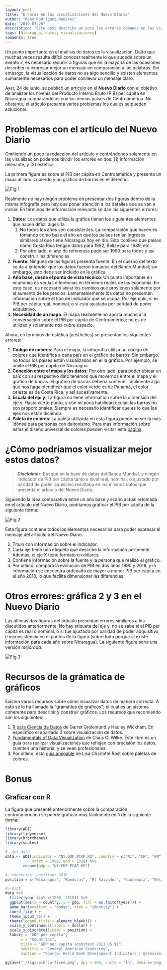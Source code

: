 ```yaml
---
layout: post
title: "Errores en las visualizaciones del Nuevo Diario"
author: "Rony Rodriguez-Ramirez"
date: "2019-07-26"
description: "Este post describe un poco los errores cómunes en las visualizaciones del Nuevo Diario sobre el PIB per cápita en Centroamérica."
tags: [Nicaragua, datos, visualizaciones]
comments: true
---
```


Un punto importante en el análisis de datos es la visualización. Dado que muchas veces resulta difícil conocer realmente lo que sucede sobre un evento *x*, es necesario recurrir a figuras que en la mayoría de las ocasiones describen y expresar mejor un mensaje en comparación a las palabras. Sin embargo, la visualización de datos no es algo sencillo y existen elementos sumamente necesarios para poder conllevar un mensaje claro.

Ayer, 24 de junio, se publicó un [artículo](https://www.elnuevodiario.com.ni/economia/497166-pib-per-capita-nicaragua-centroamerica/) en el **Nuevo Diario** con el objetivo de analizar los niveles del Producto Interno Bruto (PIB) per cápita en Nicaragua comparándolos con los demás países de Centroamérica. No obstante, el artículo presenta varios problemas los cuales se pueden solucionar.

# Problemas con el artículo del Nuevo Diario
Omitiendo un poco la redacción del artículo y centrándonos solamente en las visualización podemos dividir los errores en dos: (1) información relevante, y (2) estética.

La primera figura es sobre el PIB per cápita en Centroamérica y presenta un mapa al lado izquierdo y un gráfico de barras en el derecho.

![Fig 1](/assets/post-images/pib-ca.jpg)

Realmente no hay ningún problema en presentar dos figuras dentro de la misma infografía pero hay que poner atención a los detalles que se van a incluir. En términos de información relevante se dan las siguientes errores:

1. **Datos**: Los datos que utiliza la gráfica tienen los siguientes elementos que hacen difícil digerirla.
   1. No todos los años son consistentes.  La comparación que hacen es tomando como base el año en que los países tenían ingresos similares al que tiene Nicaragua hoy en día. Esto conlleva que países como Costa Rica tengan datos para 1992, Belize para 1989, etc. 
   2. Por otro lado, el año de referencia pudo ser 1990 para todos y así construir las diferencias.
2. **Fuente**: Ninguna de las figuras presenta fuente. En el cuerpo del texto se da a entender que los datos fueron tomados del Banco Mundial; sin embargo, esto debe ser incluído en la gráfica.
3. **Año base, desde el punto de vista técnico**: Un punto importante en economía es ver las diferencias en términos reales de las economía. En este caso, es necesario aislar los cambios que provienen solamente por el aumento de los precios. Lamentablemente los datos no presentan información sobre el tipo de indicador que se ocupa. Por ejemplo, si es PIB per cápita real, nominal, o si está ajustado por paridad de poder adquisitivo.
4. **Necesidad de un mapa**: El mapa realmente no aporta mucho a la conversación sobre el PIB per cápita de Centroamérica; no es de utilidad y solamente nos cubre espacio.

Ahora, en términos de estética (aesthetics) se presentan los siguientes errores:

1. **Código de colores**: Para el mapa, la infografía utiliza un código de colores que identifica a cada país en el gráfico de barros. Sin embargo, no todos los países están visualizados en el la gráfica. Por ejemplo, se omite el PIB per cápita de Nicaragua.
2. **Conexión entre el mapa y los datos**: Por otro lado, para poder ubicar un país con su respectivo dato tenemos que movernos entre el mapa y el gráfico de barras. El gráfico de barras debería contener fácilmente algo que nos haga identificar que el color verde es de Panamá, el color celeste es de Costa Rica, y así sucesivamente.
3. **Escala del eje y**: La figura no tiene información sobre la dimensión del eje y. Hasta cierto punto, y con mi poca habilidad ocular, las barras no son proporcionales. Siempre es necesario identificar que es lo que los ejes nos están diciendo.
4. **Paleta de colores**: La paleta utilizada en esta figura puede no ser la más idónea para personas con daltonismo. Para más información sobre estas el diseño universal de colores pueden visitar esta [página](https://jfly.uni-koeln.de/color/).

# ¿Cómo podríamos visualizar mejor estos datos?

> __*Disclaimer*__: Busqué en la base de datos del Banco Mundial, y ningún indicador de PIB per cápita tanto a nivel real, nominal, o ajustado por paridad de poder aquisitivo resultaba en los mismos datos que presenta el artículo del Nuevo Diario.

Siguiendo la idea comparativa entre un año base y el año actual retomada en el artículo del Nuevo Diarío, podríamos graficar el PIB per cápita de la siguiente forma: 

![Fig 2](/assets/post-images/pib-ca-fixed.png)

Esta figura contiene todos los elementos necesarios para poder expresar el mensaje del artículo del Nuevo Diario.

1. Título con información sobre el indicador.
2. Cada eje tiene una etiqueta que describe la información pertinente. Además, el eje X tiene formato en dólares.
3. Contiene información sobre la fuente y la persona que realizó el gráfico.
4. Por último, compara la evolución de PIB en dos años 1990 y 2018, y la información se encuentra ordenada de mayor a menor PIB per cápita en el año 2018, lo que facilita dimensionar las diferencias.

# Otros errores: gráfica 2 y 3 en el Nuevo Diario

Las últimas dos figuras del artículo presentan errores similares a los discutidos anteriormente. No hay etiqueta del eje y, no se sabe si el PIB per cápita es real o nominal, o si fue ajustado por paridad de poder adquisitivo, e inconsistencia en el puntos de la figura (sobre todo porque *si* existe información para cada año sobre Nicaragua). La siguiente figura sería una versión *mejorada*.

![Fig 3](/assets/post-images/pib-nic.png)

# Recursos de la grámatica de gráficos

Existen varios recursos sobre cómo visualizar datos de manera correcta. A esto se le ha llamado la "gramática de gráficos"; el cual es un sistema coherente para describir y construir gráficos. Los recursos que recomiendo son los siguientes:

1. [R para Ciencia de Datos](https://es.r4ds.hadley.nz/visualizacion-de-datos.html) de Garret Grolemund y Hadley Wickham. En específico el apartado 3 sobre visualización de datos.
2. [Fundamentals of Data Visualization](https://serialmentor.com/dataviz/) de Claus O. Wilke. Este libro es un guía para realizar visualizaciones que reflejen con precisión los datos, cuenten una historia, y se vean profesionales.
3. Por último, esta [guía amigable](https://blog.datawrapper.de/colorguide/) de Lisa Charlotte Rost sobre paletas de colores.

# Bonus

## Graficar con R
La figura que presenté anteriormente sobre la comparación centroamericana se puede graficar muy fácilmente en `R` de la siguiente forma:

```r
library(WDI) 
library(tidyverse)
library(hrbrthemes)
library(scales)

#--get data
data <- WDI(indicator = "NY.GDP.PCAP.KD", country = c("NI", "CR", "HN", "SV", "PA", "BZ", "GT"), 
            start = 1990, end = 2018) %>%  
        rename(gdp = "NY.GDP.PCAP.KD")

#--countries' position: 2018 
position = c("Nicaragua", "Honduras", "El Salvador", "Guatemala", "Belize", "Costa Rica", "Panama")

#--plot
data %>%  
  filter(year %in% c(1990, 2018)) %>%  
  ggplot(aes(x = country, y = gdp, fill = as.factor(year))) + 
  geom_bar(position = "dodge", stat = "identity") + 
  coord_flip() + 
  theme_ipsum_rc() + 
  theme(legend.title = element_blank()) + 
  scale_y_continuous(labels = dollar) + 
  scale_x_discrete(limits = position) + 
  labs(y = "GDP per capita", 
       x = "Countries", 
       title = "GDP per capita (constant 2011 US $)",  
       subtitle = "Central American Countries", 
       caption = "Source: World Bank Development Indicators | @rrmaximilliano") 

ggsave("./figs/pib-ca-fixed.png", dpi = 300, units = "in", device='png')
```